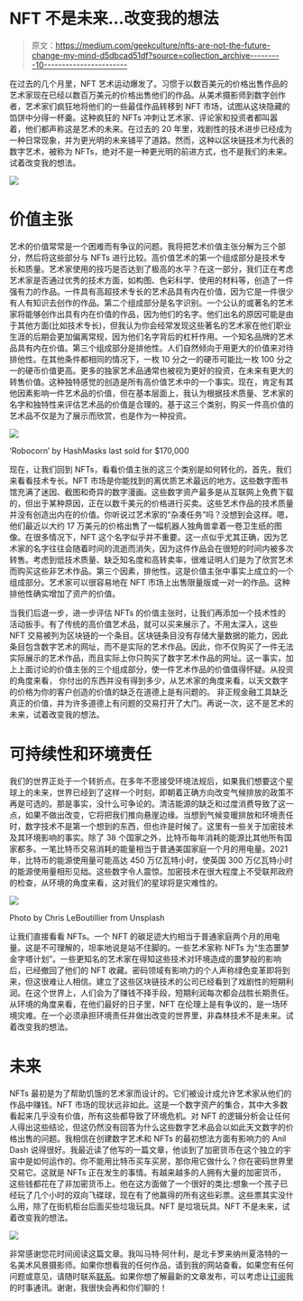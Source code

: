 # NFT 不是未来…改变我的想法

> 原文：<https://medium.com/geekculture/nfts-are-not-the-future-change-my-mind-d5dbcad51df?source=collection_archive---------10----------------------->

在过去的几个月里，NFT 艺术运动爆发了。习惯于以数百美元的价格出售作品的艺术家现在已经以数百万美元的价格出售他们的作品。从美术摄影师到数字创作者，艺术家们疯狂地将他们的一些最佳作品转移到 NFT 市场，试图从这块隐藏的馅饼中分得一杯羹。这种疯狂的 NFTs 冲刺让艺术家、评论家和投资者都叫嚣着，他们都声称这是艺术的未来。在过去的 20 年里，戏剧性的技术进步已经成为一种日常现象，并为更光明的未来铺平了道路。然而，这种以区块链技术为代表的数字艺术，被称为 NFTs，绝对不是一种更光明的前进方式，也不是我们的未来。试着改变我的想法。

![](img/02403c7ea6c5f5caa212d1cee86f16dd.png)

# 价值主张

艺术的价值常常是一个困难而有争议的问题。我将把艺术价值主张分解为三个部分，然后将这些部分与 NFTs 进行比较。高价值艺术的第一个组成部分是技术专长和质量。艺术家使用的技巧是否达到了极高的水平？在这一部分，我们正在考虑艺术家是否通过优秀的技术方面，如构图、色彩科学、使用的材料等，创造了一件强有力的作品。一件具有高超技术专长的艺术品具有内在价值，因为它是一件很少有人有知识去创作的作品。第二个组成部分是名字识别。一个公认的或著名的艺术家将能够创作出具有内在价值的作品，因为他们的名字。他们出名的原因可能是由于其他方面(比如技术专长)，但我认为你会经常发现这些著名的艺术家在他们职业生涯的后期会更加偏离常规，因为他们名字背后的杠杆作用。一个知名品牌的艺术品具有内在价值。第三个组成部分是排他性。人们自然倾向于用更大的价值来对待排他性。在其他条件都相同的情况下，一枚 10 分之一的硬币可能比一枚 100 分之一的硬币价值更高。更多的独家艺术品通常也被视为更好的投资，在未来有更大的转售价值。这种独特感觉的创造是所有高价值艺术中的一个事实。现在，肯定有其他因素影响一件艺术品的价值，但在基本层面上，我认为根据技术质量、艺术家的名字和独特性来评估艺术品的价值是合理的。基于这三个类别，购买一件高价值的艺术品不仅是为了展示而欣赏，也是作为一种投资。

![](img/3191777a337fd9e310133b62d0fdcd2b.png)

‘Robocorn’ by HashMasks last sold for $170,000

现在，让我们回到 NFTs，看看价值主张的这三个类别是如何转化的。首先，我们来看看技术专长。NFT 市场是你能找到的离优质艺术最远的地方。这些数字图书馆充满了迷因、截图和奇异的数字漫画。这些数字资产最多是从互联网上免费下载的，但出于某种原因，正在以数千美元的价格进行买卖。这些艺术作品的技术质量并没有创造出内在的价值。你听说过艺术家的“杂凑任务”吗？没想到会这样。嗯，他们最近以大约 17 万美元的价格出售了一幅机器人独角兽拿着一卷卫生纸的图像。在很多情况下，NFT 这个名字似乎并不重要。这一点似乎尤其正确，因为艺术家的名字往往会随着时间的流逝而消失，因为这件作品会在很短的时间内被多次转售。考虑到低技术质量、缺乏知名度和高转卖率，很难证明人们是为了欣赏艺术而购买这些非艺术作品。第三个因素，排他性。这是价值主张中事实上成立的一个组成部分。艺术家可以很容易地在 NFT 市场上出售限量版或一对一的作品。这种排他性确实增加了资产的价值。

当我们后退一步，进一步评估 NFTs 的价值主张时，让我们再添加一个技术性的活动扳手。有了传统的高价值艺术品，就可以买来展示了。不用太深入，这些 NFT 交易被列为区块链的一个条目。区块链条目没有存储大量数据的能力，因此条目包含数字艺术的网址，而不是实际的艺术作品。因此，你不仅购买了一件无法实际展示的艺术作品，而且实际上你只购买了数字艺术作品的网址。这一事实，加上上面讨论的价值主张的三个组成部分，使一件艺术作品的价值值得怀疑。从投资的角度来看， 你付出的东西并没有得到多少，从艺术家的角度来看，以天文数字的价格为你的客户创造的价值的缺乏在道德上是有问题的。 非正规金融工具缺乏真正的价值，并为许多道德上有问题的交易打开了大门。再说一次，这不是艺术的未来，试着改变我的想法。

# 可持续性和环境责任

我们的世界正处于一个转折点。在多年不愿接受环境法规后，如果我们想要这个星球上的未来，世界已经到了这样一个时刻，即朝着正确方向改变气候排放的政策不再是可选的。那是事实，没什么可争论的。清洁能源的缺乏和过度消费导致了这一点，如果不做出改变，它将把我们推向悬崖边缘。当想到气候变暖排放和环境责任时，数字技术不是第一个想到的东西，但也许是时候了。这里有一些关于加密技术及其环境影响的事实。除了 38 个国家之外，比特币每年消耗的能源比其他所有国家都多。一笔比特币交易消耗的能量相当于普通美国家庭一个月的用电量。2021 年，比特币的能源使用量可能高达 450 万亿瓦特小时，使英国 300 万亿瓦特小时的能源使用量相形见绌。这些数字令人震惊。加密技术在很大程度上不受联邦政府的检查，从环境的角度来看，这对我们的星球将是灾难性的。

![](img/928edf92c06f2596f9610d5a46199a7c.png)

Photo by Chris LeBoutillier from Unsplash

让我们直接看看 NFTs。一个 NFT 的碳足迹大约相当于普通家庭两个月的用电量。这是不可理解的，坦率地说是站不住脚的。一些艺术家称 NFTs 为“生态噩梦金字塔计划”。一些更知名的艺术家在得知这些技术对环境造成的噩梦般的影响后，已经撤回了他们的 NFT 收藏。密码领域有影响力的个人声称绿色变革即将到来，但这很难让人相信。建立了这些区块链技术的公司已经看到了戏剧性的短期利润。在这个世界上，人们会为了赚钱不择手段，短期利润每次都会战胜长期责任。从环境的角度来看，在他们最好的日子里，NFT 在伦理上是有争议的，是一场环境灾难。在一个必须承担环境责任并做出改变的世界里，非森林技术不是未来。试着改变我的想法。

# 未来

NFTs 最初是为了帮助饥饿的艺术家而设计的。它们被设计成允许艺术家从他们的作品中赚钱。NFT 市场的现状远非如此。这是一个数字资产的集合，其中大多数看起来几乎没有价值，所有这些都导致了环境危机。对 NFT 的逻辑分析会让任何人得出这些结论，但这仍然没有回答为什么这些数字艺术品会以如此天文数字的价格出售的问题。我相信在创建数字艺术和 NFTs 的最初想法方面有影响力的 Anil Dash 说得很好。我最近读了他写的一篇文章，他谈到了加密货币在这个独立的宇宙中是如何运作的。你不能用比特币买车买房，那你用它做什么？你在密码世界里交易它。这就是 NFTs 正在发生的事情。有越来越多的人拥有大量的加密货币，这些钱都花在了非加密货币上。他在这方面做了一个很好的类比:想象一个孩子已经玩了几个小时的双向飞碟球，现在有了他赢得的所有这些彩票。这些票其实没什么用，除了在街机柜台后面买些垃圾玩具。NFT 是垃圾玩具。NFT 不是未来，试着改变我的想法。

![](img/3187920824df2cf7f96b30b822c57741.png)

非常感谢您花时间阅读这篇文章。我叫马特·阿什利，是北卡罗来纳州夏洛特的一名美术风景摄影师。如果你想看我的任何作品，请到我的网站查看。如果您有任何问题或意见，请随时联系[联系](https://mattgashley.com/contact)。如果你想了解最新的文章发布，可以考虑让[订阅](https://mattgashley.com/newsletter)我的时事通讯。谢谢，我很快会再和你们聊的！